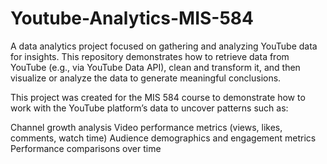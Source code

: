 # Youtube-Analytics-MIS-584
A data analytics project focused on gathering and analyzing YouTube data for insights. This repository demonstrates how to retrieve data from YouTube (e.g., via YouTube Data API), clean and transform it, and then visualize or analyze the data to generate meaningful conclusions.

This project was created for the MIS 584 course to demonstrate how to work with the YouTube platform’s data to uncover patterns such as:

Channel growth analysis
Video performance metrics (views, likes, comments, watch time)
Audience demographics and engagement metrics
Performance comparisons over time
